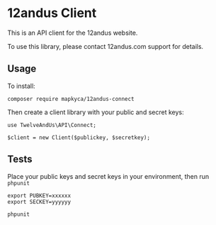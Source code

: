 # 12andus Client

This is an API client for the 12andus website.

To use this library, please contact 12andus.com support for details.

## Usage

To install:

```
composer require mapkyca/12andus-connect
```


Then create a client library with your public and secret keys:


```
use TwelveAndUs\API\Connect;

$client = new Client($publickey, $secretkey);

```

## Tests

Place your public keys and secret keys in your environment, then run `phpunit`

```
export PUBKEY=xxxxxx
export SECKEY=yyyyyy

phpunit
```